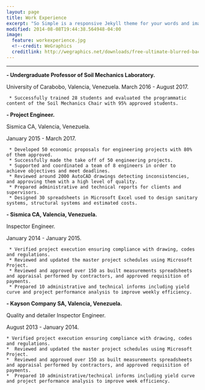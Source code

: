 ```yaml
---
layout: page
title: Work Experience
excerpt: "So Simple is a responsive Jekyll theme for your words and images."
modified: 2014-08-08T19:44:38.564948-04:00
image:
  feature: workexperience.jpg
  <!--credit: WeGraphics
  creditlink: http://wegraphics.net/downloads/free-ultimate-blurred-background-pack/ -->
---
```


<!--Looking for a simple, responsive, theme for your Jekyll powered blog? Well look no further. Here be **So Simple Theme**, the follow up to [**Minimal Mistakes**](http://mmistakes.github.io/minimal-mistakes) --- by designer slash illustrator [Michael Rose](http://mademistakes.com).-->

<hr/>

**- Undergraduate Professor of Soil Mechanics Laboratory.**

   University of Carabobo, Valencia, Venezuela.
   March 2016 - August 2017.
   
     * Successfully trained 28 students and evaluated the programmatic content of the Soil Mechanics Chair with 95% approved students.

**- Project  Engineer.** 

   Sismica CA, Valencia, Venezuela. 
   
   January 2015 - March 2017.
   
     * Developed 50 economic proposals for engineering projects with 80% of them approved.
     * Successfully made the take off of 50 engineering projects.
     * Supported and coordinated a team of 8 engineers in order to  achieve objectives and meet deadlines.
     * Reviewed around 2000 AutoCAD drawings detecting inconsistencies, and approving them with a high level of quality.
     * Prepared administrative and technical reports for clients and supervisors.
     * Designed 30 spreadsheets in Microsoft Excel used to design sanitary systems, structural systems and estimated costs.

**- Sismica CA, Valencia, Venezuela.** 

   Inspector Engineer.     
   
   January 2014 - January 2015.
   
     * Verified project execution ensuring compliance with drawing, codes and regulations.
     * Reviewed and updated the master project schedules using Microsoft Project.
     * Reviewed and approved over 150 as built measurements spreadsheets and appraisal performed by contractors, and approved requisition of payments.
     * Prepared 10 administrative and technical informs including yield curve and project performance analysis to improve weekly efficiency.
 
**- Kayson Company SA, Valencia, Venezuela.** 

  Quality and detailer Inspector Engineer.   
  
  August 2013 - January 2014.
  
    * Verified project execution ensuring compliance with drawing, codes and regulations.
    *  Reviewed and updated the master project schedules using Microsoft Project.
    *  Reviewed and approved over 150 as built measurements spreadsheets and appraisal performed by contractors, and approved requisition of payments.
    *  Prepared 10 administrative/technical informs including yield curve and project performance analysis to improve week efficiency.
